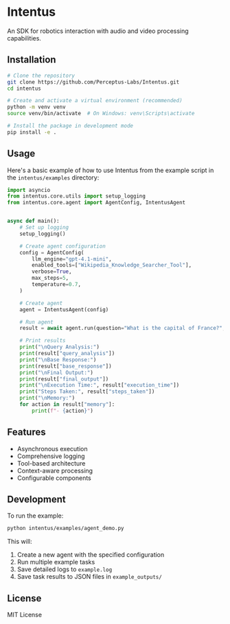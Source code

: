 # Intentus

An SDK for robotics interaction with audio and video processing capabilities.

## Installation

```bash
# Clone the repository
git clone https://github.com/Perceptus-Labs/Intentus.git
cd intentus

# Create and activate a virtual environment (recommended)
python -m venv venv
source venv/bin/activate  # On Windows: venv\Scripts\activate

# Install the package in development mode
pip install -e .
```

## Usage

Here's a basic example of how to use Intentus from the example script in the `intentus/examples` directory:

```python
import asyncio
from intentus.core.utils import setup_logging
from intentus.core.agent import AgentConfig, IntentusAgent


async def main():
    # Set up logging
    setup_logging()

    # Create agent configuration
    config = AgentConfig(
        llm_engine="gpt-4.1-mini",
        enabled_tools=["Wikipedia_Knowledge_Searcher_Tool"],
        verbose=True,
        max_steps=5,
        temperature=0.7,
    )

    # Create agent
    agent = IntentusAgent(config)

    # Run agent
    result = await agent.run(question="What is the capital of France?", image=None)

    # Print results
    print("\nQuery Analysis:")
    print(result["query_analysis"])
    print("\nBase Response:")
    print(result["base_response"])
    print("\nFinal Output:")
    print(result["final_output"])
    print("\nExecution Time:", result["execution_time"])
    print("Steps Taken:", result["steps_taken"])
    print("\nMemory:")
    for action in result["memory"]:
        print(f"- {action}")
```

## Features

- Asynchronous execution
- Comprehensive logging
- Tool-based architecture
- Context-aware processing
- Configurable components

## Development

To run the example:

```bash
python intentus/examples/agent_demo.py
```

This will:
1. Create a new agent with the specified configuration
2. Run multiple example tasks
3. Save detailed logs to `example.log`
4. Save task results to JSON files in `example_outputs/`

## License

MIT License
